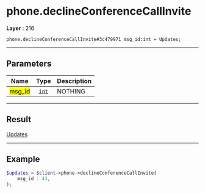 # phone.declineConferenceCallInvite

**Layer** : 216

```tl
phone.declineConferenceCallInvite#3c479971 msg_id:int = Updates;
```

---

## Parameters

| Name | Type | Description |
| :---: | :---: | :--- |
| <mark>msg_id</mark> | [`int`](type/int) | NOTHING |

---

## Result

[Updates](type/Updates)

---

## Example

```php
$updates = $client->phone->declineConferenceCallInvite(
	msg_id : 43,
);
```